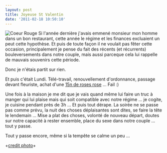 ```yaml
---
layout: post
title: Joyeuse St Valentin
date: '2011-02-18 10:50:10'
---
```


<p><img src="http://clawfire.net/wp-content/uploads/2265718036_5993df4700.jpg" alt="Coeur Rouge" />
Si l'année dernière j'avais emmené monsieur mon homme dans un bon restaurant, cette année le régime et les finances excluaient un peut cette hypothèse. Et puis de toute façon il ne voulait pas fêter cette occasion, principalement je pense du fait des récents (et récurrents) bouleversements dans notre couple, mais aussi parceque cela lui rappelle de mauvais souvenirs cette période.</p>

Donc je n'étais partit sur rien.

Et puis c'était Lundi. Télé-travail, renouvellement d'ordonnance, passage devant fleuriste, achat d'une <a href="http://dailybooth.com/clawfire/13222389">15n de roses rose</a> … Fail :)

Une fois à la maison je me dit que je vais quand même lui faire un truc à manger qui lui plaise mais qui soit compatible avec notre régime … je cogite, je cuisine pendant près de 3h … Et puis tout dérape. La soirée ne se passe pas comme prévu, la nuit des choses déplaisantes sont dites, se faire la tête le lendemain … Mise a plat des choses, volonté de nouveau départ, doutes sur notre capacité à rester ensemble, place du sexe dans notre couple … tout y passe.

Tout y passe encore, même si la tempête se calme un peu ...

+<a href="http://www.flickr.com/photos/ollografik/2265718036/">credit photo</a>+
